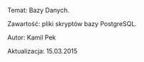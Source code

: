 Temat: Bazy Danych.

Zawartość: pliki skryptów bazy PostgreSQL.

Autor: Kamil Pek

Aktualizacja: 15.03.2015
